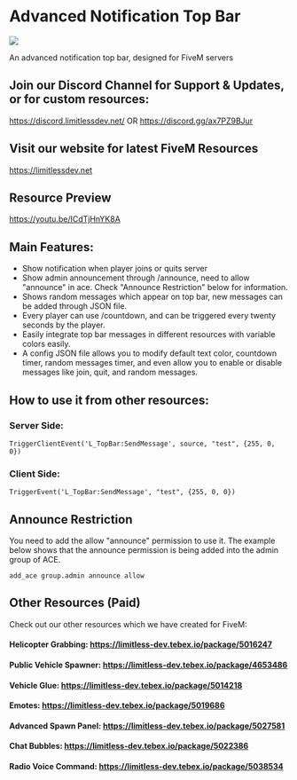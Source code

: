 # Advanced Notification Top Bar
![](https://s7.gifyu.com/images/topbarfeatured.gif)

An advanced notification top bar, designed for FiveM servers

## Join our Discord Channel for Support & Updates, or for custom resources:
https://discord.limitlessdev.net/
OR
https://discord.gg/ax7PZ9BJur

## Visit our website for latest FiveM Resources
https://limitlessdev.net

## Resource Preview
https://youtu.be/ICdTjHnYK8A

## Main Features:
- Show notification when player joins or quits server
- Show admin announcement through /announce, need to allow "announce" in ace. Check "Announce Restriction" below for information.
- Shows random messages which appear on top bar, new messages can be added through JSON file.
- Every player can use /countdown, and can be triggered every twenty seconds by the player.
- Easily integrate top bar messages in different resources with variable colors easily.
- A config JSON file allows you to modify default text color, countdown timer, random messages timer, and even allow you to enable or disable messages like join, quit, and random messages.

## How to use it from other resources:
### Server Side:
```
TriggerClientEvent('L_TopBar:SendMessage', source, "test", {255, 0, 0})
```

### Client Side: 
```
TriggerEvent('L_TopBar:SendMessage', "test", {255, 0, 0})
```
## Announce Restriction
You need to add the allow "announce" permission to use it. The example below shows that the announce permission is being added into the admin group of ACE.
```
add_ace group.admin announce allow
```

## Other Resources (Paid)
Check out our other resources which we have created for FiveM:
#### Helicopter Grabbing: https://limitless-dev.tebex.io/package/5016247
#### Public Vehicle Spawner: https://limitless-dev.tebex.io/package/4653486
#### Vehicle Glue: https://limitless-dev.tebex.io/package/5014218
#### Emotes: https://limitless-dev.tebex.io/package/5019686
#### Advanced Spawn Panel: https://limitless-dev.tebex.io/package/5027581
#### Chat Bubbles: https://limitless-dev.tebex.io/package/5022386
#### Radio Voice Command: https://limitless-dev.tebex.io/package/5038534
